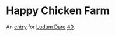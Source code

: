 # Happy Chicken Farm

An [entry](https://ldjam.com/events/ludum-dare/40/happy-chicken-farm) for [Ludum Dare](https://ldjam.com) [40](https://ldjam.com/events/ludum-dare/40).
